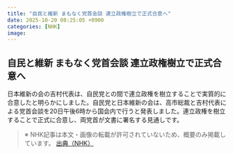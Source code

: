 ```yaml
---
title: "自民と維新 まもなく党首会談 連立政権樹立で正式合意へ"
date: 2025-10-20 08:25:05 +0900
categories: [NHK]
image: 
---
```

## 自民と維新 まもなく党首会談 連立政権樹立で正式合意へ

日本維新の会の吉村代表は、自民党との間で連立政権を樹立することで実質的に合意したと明らかにしました。自民党と日本維新の会は、高市総裁と吉村代表による党首会談を20日午後6時から国会内で行うと発表しました。連立政権を樹立することで正式に合意し、両党首が文書に署名する見通しです。

> ※ NHK記事は本文・画像の転載が許可されていないため、概要のみ掲載しています。
[出典（NHK）](http://www3.nhk.or.jp/news/html/20251020/k10014953711000.html)
